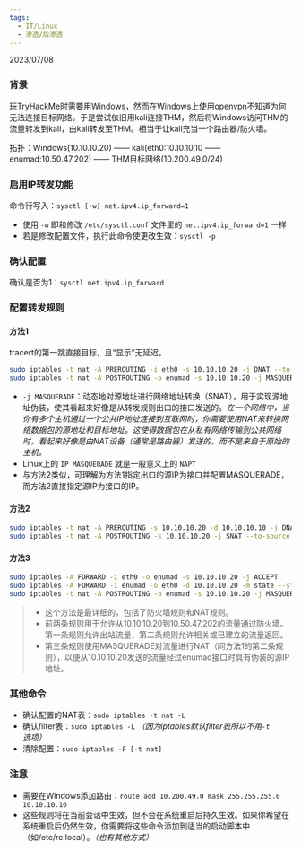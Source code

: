 ```yaml
---
tags:
  - IT/Linux
  - 渗透/后渗透
---
```


2023/07/08

### 背景

玩TryHackMe时需要用Windows，然而在Windows上使用openvpn不知道为何无法连接目标网络。于是尝试依旧用kali连接THM，然后将Windows访问THM的流量转发到kali，由kali转发至THM。相当于让kali充当一个路由器/防火墙。

拓扑：Windows(10.10.10.20) —— kali(eth0:10.10.10.10 —— enumad:10.50.47.202) —— THM目标网络(10.200.49.0/24)

### 启用IP转发功能

命令行写入：`sysctl [-w] net.ipv4.ip_forward=1`

- 使用 `-w` 即和修改 `/etc/sysctl.conf` 文件里的 `net.ipv4.ip_forward=1` 一样
- 若是修改配置文件，执行此命令使更改生效：`sysctl -p`

### 确认配置

确认是否为1：`sysctl net.ipv4.ip_forward`

### 配置转发规则

#### 方法1

tracert的第一跳直接目标，且“显示”无延迟。

```bash
sudo iptables -t nat -A PREROUTING -i eth0 -s 10.10.10.20 -j DNAT --to-destination 10.50.47.202
sudo iptables -t nat -A POSTROUTING -o enumad -s 10.10.10.20 -j MASQUERADE
```

- `-j MASQUERADE`：动态地对源地址进行网络地址转换（SNAT），用于实现源地址伪装，使其看起来好像是从转发规则出口的接口发送的。*在一个网络中，当你有多个主机通过一个公共IP地址连接到互联网时，你需要使用NAT来转换网络数据包的源地址和目标地址。这使得数据包在从私有网络传输到公共网络时，看起来好像是由NAT设备（通常是路由器）发送的，而不是来自于原始的主机。*
- Linux上的 `IP MASQUERADE` 就是一般意义上的 `NAPT`
- 与方法2类似，可理解为方法1指定出口的源IP为接口并配置MASQUERADE，而方法2直接指定源IP为接口的IP。

#### 方法2


```bash
sudo iptables -t nat -A PREROUTING -s 10.10.10.20 -d 10.10.10.10 -j DNAT --to-destination 10.50.47.202
sudo iptables -t nat -A POSTROUTING -s 10.10.10.20 -j SNAT --to-source 10.50.47.202
```

#### 方法3

```bash
sudo iptables -A FORWARD -i eth0 -o enumad -s 10.10.10.20 -j ACCEPT
sudo iptables -A FORWARD -i enumad -o eth0 -d 10.10.10.20 -m state --state RELATED,ESTABLISHED -j ACCEPT
sudo iptables -t nat -A POSTROUTING -o enumad -s 10.10.10.20 -j MASQUERADE
```

> - 这个方法是最详细的，包括了防火墙规则和NAT规则。
> - 前两条规则用于允许从10.10.10.20到10.50.47.202的流量通过防火墙。第一条规则允许出站流量，第二条规则允许相关或已建立的流量返回。
> - 第三条规则使用MASQUERADE对流量进行NAT（同方法1的第二条规则），以便从10.10.10.20发送的流量经过enumad接口时具有伪装的源IP地址。

### 其他命令

- 确认配置的NAT表：`sudo iptables -t nat -L`
- 确认filter表：`sudo iptables -L` *（因为iptables默认filter表所以不用`-t`选项）*
- 清除配置：`sudo iptables -F [-t nat]`

### 注意

- 需要在Windows添加路由：`route add 10.200.49.0 mask 255.255.255.0 10.10.10.10`
- 这些规则将在当前会话中生效，但不会在系统重启后持久生效。如果你希望在系统重启后仍然生效，你需要将这些命令添加到适当的启动脚本中（如/etc/rc.local）。*（也有其他方式）*